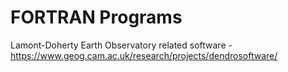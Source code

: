 # FORTRAN Programs

Lamont-Doherty Earth Observatory related software - https://www.geog.cam.ac.uk/research/projects/dendrosoftware/

